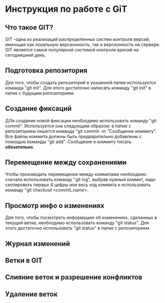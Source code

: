 # Инструкция по работе с GiT  
## Что такое GIT?  
GIT -одна из реализаций распределенных систем контроля версий, имеющая как локальную версионность, так и версионность на сервере. GIT является  самой популярной системой контроля вресий на сегодняшний день.  
## Подготовка репозитория
Для того, чтобы создать репозиторий в указанной папке используется команда "git init". Для этого достаточно написать команду "git init" в папке с будущим репозиторием.
## Создание фиксаций 

ДЛя создания новой фиксации необходимо использовать команду "git commit". Используется она следующим образом: в папке с репозиторием пишется команда "git commit -m "Сообщение коммиту". Все файлы коммита должны быть предварительно добавлены с помощью команды "git add". Сообщение е коммиту писать **обязательно**.
 
## Перемещение между сохранениями
Чтобы производить перемещение между коммитами необходимо сначала использовать команду "git log", выбрав нужный коммит, надо скопировать первых 4 цифры или весь код коммита и использовать команду "git checkout <commit_name>.
## Просмотр инфо о изменениях  
Для того, чтобы посмотреть информацию об изменениях, сделанных в текущей ветке, необходимо использовать команду "git status". Для этого достаточно использовать "git status" в папке с репозиторием.  
## Журнал изменений
## Ветки в GIT
## Слияние веток и разрешение конфликтов  
## Удаление веток  
